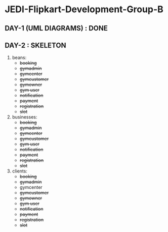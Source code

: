 # JEDI-Flipkart-Development-Group-B

## DAY-1 (UML DIAGRAMS) : DONE

## DAY-2 : SKELETON

1. beans:
   - ~~booking~~
   - ~~gymadmin~~
   - ~~gymcenter~~
   - ~~gymcustomer~~
   - ~~gymowner~~
   - ~~gym user~~
   - ~~notification~~
   - ~~payment~~
   - ~~registration~~
   - ~~slot~~
2. businesses:
   - ~~booking~~
   - ~~gymadmin~~
   - ~~gymcenter~~
   - ~~gymcustomer~~
   - ~~gym user~~
   - ~~notification~~
   - ~~payment~~
   - ~~registration~~
   - ~~slot~~
3. clients:
   - ~~booking~~
   - ~~gymadmin~~
   - gymcenter
   - ~~gymcustomer~~
   - ~~gymowner~~
   - ~~gym user~~
   - ~~notification~~
   - ~~payment~~
   - ~~registration~~
   - ~~slot~~
